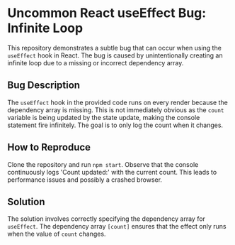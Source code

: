 # Uncommon React useEffect Bug: Infinite Loop

This repository demonstrates a subtle bug that can occur when using the `useEffect` hook in React. The bug is caused by unintentionally creating an infinite loop due to a missing or incorrect dependency array.

## Bug Description
The `useEffect` hook in the provided code runs on every render because the dependency array is missing.  This is not immediately obvious as the `count` variable is being updated by the state update, making the console statement fire infinitely. The goal is to only log the count when it changes.

## How to Reproduce
Clone the repository and run `npm start`. Observe that the console continuously logs 'Count updated:' with the current count.  This leads to performance issues and possibly a crashed browser.

## Solution
The solution involves correctly specifying the dependency array for `useEffect`. The dependency array `[count]` ensures that the effect only runs when the value of `count` changes.